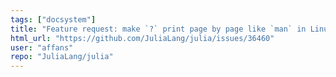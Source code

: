 ```yaml
---
tags: ["docsystem"]
title: "Feature request: make `?` print page by page like `man` in Linux"
html_url: "https://github.com/JuliaLang/julia/issues/36460"
user: "affans"
repo: "JuliaLang/julia"
---
```


